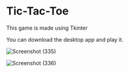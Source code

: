 # Tic-Tac-Toe

This game is made using Tkinter

You can download the desktop app and play it.

![Screenshot (335)](https://user-images.githubusercontent.com/70268807/92699566-5fa63600-f36b-11ea-8929-5e5e29302523.png)

![Screenshot (336)](https://user-images.githubusercontent.com/70268807/92699569-616ff980-f36b-11ea-99cc-6ffd108bf491.png)
